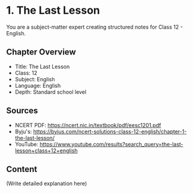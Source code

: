 # 1. The Last Lesson

You are a subject-matter expert creating structured notes for Class 12 - English.

## Chapter Overview
- Title: The Last Lesson
- Class: 12
- Subject: English
- Language: English
- Depth: Standard school level

## Sources
- NCERT PDF: https://ncert.nic.in/textbook/pdf/eesc1201.pdf
- Byju's: https://byjus.com/ncert-solutions-class-12-english/chapter-1-the-last-lesson/
- YouTube: https://www.youtube.com/results?search_query=the-last-lesson+class+12+english

## Content
(Write detailed explanation here)
